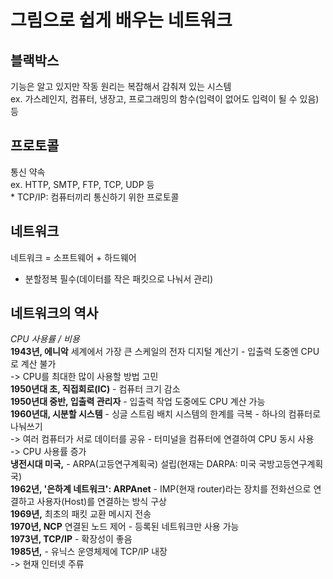 # 그림으로 쉽게 배우는 네트워크<inflearn>

## 블랙박스
기능은 알고 있지만 작동 원리는 복잡해서 감춰져 있는 시스템  
    ex. 가스레인지, 컴퓨터, 냉장고, 프로그래밍의 함수(입력이 없어도 입력이 될 수 있음) 등

## 프로토콜 
통신 약속  
    ex. HTTP, SMTP, FTP, TCP, UDP 등  
    * TCP/IP: 컴퓨터끼리 통신하기 위한 프로토콜

## 네트워크    
네트워크 = 소프트웨어 + 하드웨어 
- 분할정복 필수(데이터를 작은 패킷으로 나눠서 관리)

## 네트워크의 역사 
*CPU 사용률 / 비용*  
    **1943년, 에니악**
    세계에서 가장 큰 스케일의 전자 디지털 계산기
    - 입출력 도중엔 CPU로 계산 불가  
        -> CPU를 최대한 많이 사용할 방법 고민  
    **1950년대 초, 직접회로(IC)**
    - 컴퓨터 크기 감소  
    **1950년대 중반, 입출력 관리자**
    - 입출력 작업 도중에도 CPU 계산 가능  
    **1960년대, 시분할 시스템**
    - 싱글 스트림 배치 시스템의 한계를 극복
        - 하나의 컴퓨터로 나눠쓰기  
            -> 여러 컴퓨터가 서로 데이터를 공유
    - 터미널을 컴퓨터에 연결하여 CPU 동시 사용  
        -> CPU 사용률 증가  
    **냉전시대 미국,**
    - ARPA(고등연구계획국) 설립(현재는 DARPA: 미국 국방고등연구계획국)  
    **1962년, '은하계 네트워크': ARPAnet**
    - IMP(현재 router)라는 장치를 전화선으로 연결하고 사용자(Host)를 연결하는 방식 구상  
    **1969년,**
    최초의 패킷 교환 메시지 전송  
    **1970년, NCP**
    연결된 노드 제어
    - 등록된 네트워크만 사용 가능  
    **1973년, TCP/IP**
    - 확장성이 좋음  
    **1985년,**
    - 유닉스 운영체제에 TCP/IP 내장  
        -> 현재 인터넷 주류